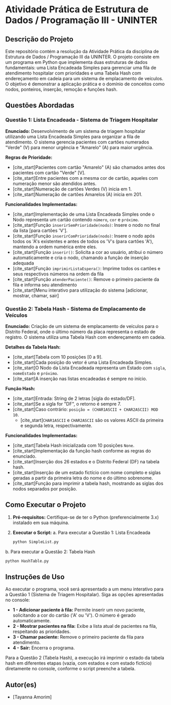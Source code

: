 # Atividade Prática de Estrutura de Dados / Programação III - UNINTER

## Descrição do Projeto

Este repositório contém a resolução da Atividade Prática da disciplina de Estrutura de Dados / Programação III da UNINTER. O projeto consiste em um programa em Python que implementa duas estruturas de dados fundamentais: uma Lista Encadeada Simples para gerenciar uma fila de atendimento hospitalar com prioridades e uma Tabela Hash com endereçamento em cadeia para um sistema de emplacamento de veículos. O objetivo é demonstrar a aplicação prática e o domínio de conceitos como nodos, ponteiros, inserção, remoção e funções hash.

## Questões Abordadas

### Questão 1: Lista Encadeada - Sistema de Triagem Hospitalar

**Enunciado:**
Desenvolvimento de um sistema de triagem hospitalar utilizando uma Lista Encadeada Simples para organizar a fila de atendimento. O sistema gerencia pacientes com cartões numerados "Verde" (V) para menor urgência e "Amarelo" (A) para maior urgência.

**Regras de Prioridade:**

* [cite_start]Pacientes com cartão "Amarelo" (A) são chamados antes dos pacientes com cartão "Verde" [V].
* [cite_start]Entre pacientes com a mesma cor de cartão, aqueles com numeração menor são atendidos antes.
* [cite_start]Numeração de cartões Verdes (V) inicia em 1.
* [cite_start]Numeração de cartões Amarelos (A) inicia em 201.

**Funcionalidades Implementadas:**

* [cite_start]Implementação de uma Lista Encadeada Simples onde o Nodo representa um cartão contendo `número`, `cor` e `próximo`.
* [cite_start]Função `inserirSemPrioridade(nodo)`: Insere o nodo no final da lista [para cartões 'V'].
* [cite_start]Função `inserirComPrioridade(nodo)`: Insere o nodo após todos os 'A's existentes e antes de todos os 'V's (para cartões 'A'), mantendo a ordem numérica entre eles.
* [cite_start]Função `inserir()`: Solicita a cor ao usuário, atribui o número automaticamente e cria o nodo, chamando a função de inserção adequada
* [cite_start]Função `imprimirListaEspera()`: Imprime todos os cartões e seus respectivos números na ordem da fila
* [cite_start]Função `atenderPaciente()`: Remove o primeiro paciente da fila e informa seu atendimento
* [cite_start]Menu interativo para utilização do sistema [adicionar, mostrar, chamar, sair]

### Questão 2: Tabela Hash - Sistema de Emplacamento de Veículos

**Enunciado:**
Criação de um sistema de emplacamento de veículos para o Distrito Federal, onde o último número da placa representa o estado de registro. O sistema utiliza uma Tabela Hash com endereçamento em cadeia.

**Detalhes da Tabela Hash:**

* [cite_start]Tabela com 10 posições [0 a 9].
* [cite_start]Cada posição do vetor é uma Lista Encadeada Simples.
* [cite_start]O Nodo da Lista Encadeada representa um Estado com `sigla`, `nomeEstado` e `próximo`.
* [cite_start]A inserção nas listas encadeadas é sempre no início.

**Função Hash:**

* [cite_start]Entrada: String de 2 letras [sigla do estado/DF].
* [cite_start]Se a sigla for "DF", o retorno é sempre 7.
* [cite_start]Caso contrário: `posição = (CHAR1ASCII + CHAR2ASCII) MOD 10`.
  * [cite_start]`CHAR1ASCII` e `CHAR2ASCII` são os valores ASCII da primeira e segunda letra, respectivamente.

**Funcionalidades Implementadas:**

* [cite_start]Tabela Hash inicializada com 10 posições `None`.
* [cite_start]Implementação da função hash conforme as regras do enunciado.
* [cite_start]Inserção dos 26 estados e o Distrito Federal (DF) na tabela hash.
* [cite_start]Inserção de um estado fictício com nome completo e siglas geradas a partir da primeira letra do nome e do último sobrenome.
* [cite_start]Função para imprimir a tabela hash, mostrando as siglas dos nodos separados por posição.

## Como Executar o Projeto

1. **Pré-requisitos:** Certifique-se de ter o Python (preferencialmente 3.x) instalado em sua máquina.
2. **Executar o Script:**
  a. Para executar a Questão 1: Lista Encadeada

   ```bash
   python SimpleList.py
   ```

  b. Para executar a Questão 2: Tabela Hash

   ```bash
   python HashTable.py
   ```

## Instruções de Uso

Ao executar o programa, você será apresentado a um menu interativo para a Questão 1 (Sistema de Triagem Hospitalar). Siga as opções apresentadas no console:

* **1 - Adicionar paciente à fila:** Permite inserir um novo paciente, solicitando a cor do cartão ('A' ou 'V'). O número é gerado automaticamente.
* **2 - Mostrar pacientes na fila:** Exibe a lista atual de pacientes na fila, respeitando as prioridades.
* **3 - Chamar paciente:** Remove o primeiro paciente da fila para atendimento.
* **4 - Sair:** Encerra o programa.

Para a Questão 2 (Tabela Hash), a execução irá imprimir o estado da tabela hash em diferentes etapas (vazia, com estados e com estado fictício) diretamente no console, conforme o script preenche a tabela.

## Autor(es)

* [Tayanna Amorim]
